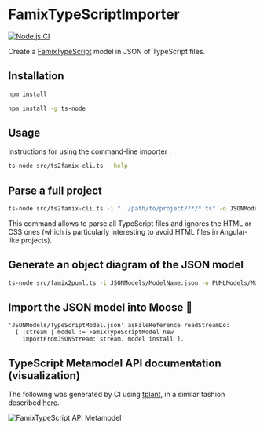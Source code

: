 # FamixTypeScriptImporter

[![Node.js CI](https://github.com/maelpaul/FamixTypeScriptImporter/actions/workflows/node.js.yml/badge.svg)](https://github.com/maelpaul/FamixTypeScriptImporter/actions/workflows/node.js.yml)

Create a [FamixTypeScript](https://github.com/fuhrmanator/FamixTypeScript) model in JSON of TypeScript files.

## Installation

```sh
npm install
```

```sh
npm install -g ts-node
```

## Usage

Instructions for using the command-line importer :

```sh
ts-node src/ts2famix-cli.ts --help
```

## Parse a full project

```sh
ts-node src/ts2famix-cli.ts -i "../path/to/project/**/*.ts" -o JSONModels/myTypeScriptProject.json
```

This command allows to parse all TypeScript files and ignores the HTML or CSS ones (which is particularly interesting to avoid HTML files in Angular-like projects).

## Generate an object diagram of the JSON model

```sh
ts-node src/famix2puml.ts -i JSONModels/ModelName.json -o PUMLModels/ModelName.puml
```

## Import the JSON model into Moose 🫎

```st
'JSONModels/TypeScriptModel.json' asFileReference readStreamDo:
  [ :stream | model := FamixTypeScriptModel new 
    importFromJSONStream: stream. model install ].
```

## TypeScript Metamodel API documentation (visualization)

The following was generated by CI using [tplant](https://github.com/bafolts/tplant), in a similar fashion described [here](https://modularmoose.org/2021/07/19/automatic-metamodel-documentation-generation.html).

![FamixTypeScript API Metamodel](https://raw.githubusercontent.com/maelpaul/FamixTypeScriptImporter/v1/doc/famix-typescript-model.svg)
